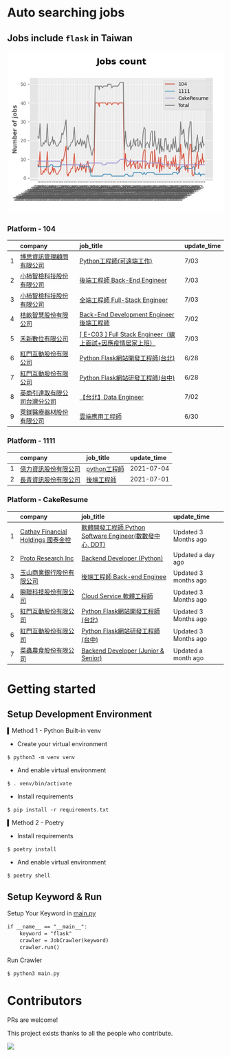 # Auto searching jobs

## Jobs include `flask` in Taiwan 

 ![image](./doc/plot_img.jpg)


### Platform - 104


|    | company                                                                             | job_title                                                                                               | update_time   |
|---:|:------------------------------------------------------------------------------------|:--------------------------------------------------------------------------------------------------------|:--------------|
|  1 | [博思資訊管理顧問有限公司](https://www.104.com.tw/company/1a2x6blhw5?jobsource=2018indexpoc)    | [Python工程師(可遠端工作)](https://www.104.com.tw/job/78f5b?jobsource=2018indexpoc)                             | 7/03          |
|  2 | [小柿智檢科技股份有限公司](https://www.104.com.tw/company/1a2x6bl77l?jobsource=2018indexpoc)    | [後端工程師 Back-End Engineer](https://www.104.com.tw/job/71bmd?jobsource=2018indexpoc)                      | 7/03          |
|  3 | [小柿智檢科技股份有限公司](https://www.104.com.tw/company/1a2x6bl77l?jobsource=2018indexpoc)    | [全端工程師 Full-Stack Engineer](https://www.104.com.tw/job/71bmz?jobsource=2018indexpoc)                    | 7/03          |
|  4 | [桔畝智慧股份有限公司](https://www.104.com.tw/company/1a2x6blm8y?jobsource=2018indexpoc)      | [Back-End Development Engineer後端工程師](https://www.104.com.tw/job/7a80a?jobsource=2018indexpoc)           | 7/02          |
|  5 | [禾新數位有限公司](https://www.104.com.tw/company/1a2x6bjs3i?jobsource=2018indexpoc)        | [[ E-C03 ] Full Stack Engineer（線上面試+因應疫情居家上班）](https://www.104.com.tw/job/76q8f?jobsource=2018indexpoc) | 7/03          |
|  6 | [紅門互動股份有限公司](https://www.104.com.tw/company/oh4m67k?jobsource=jolist_a_relevance)   | [Python Flask網站開發工程師(台北)](https://www.104.com.tw/job/6xtfl?jobsource=jolist_a_relevance)                | 6/28          |
|  7 | [紅門互動股份有限公司](https://www.104.com.tw/company/oh4m67k?jobsource=jolist_a_relevance)   | [Python Flask網站研發工程師(台中)](https://www.104.com.tw/job/6kf9h?jobsource=jolist_a_relevance)                | 6/28          |
|  8 | [英商引達取有限公司台灣分公司](https://www.104.com.tw/company/1a2x6bkz0n?jobsource=2018indexpoc)  | [【台北】Data Engineer](https://www.104.com.tw/job/6pki0?jobsource=2018indexpoc)                            | 7/02          |
|  9 | [萊鎂醫療器材股份有限公司](https://www.104.com.tw/company/bkgh1dc?jobsource=jolist_a_relevance) | [雲端應用工程師](https://www.104.com.tw/job/791cq?jobsource=jolist_a_relevance)                                | 6/30          |

### Platform - 1111


|    | company                                              | job_title                                          | update_time   |
|---:|:-----------------------------------------------------|:---------------------------------------------------|:--------------|
|  1 | [億力資訊股份有限公司](https://www.1111.com.tw/corp/54937860/) | [python工程師](https://www.1111.com.tw/job/97374762/) | 2021-07-04    |
|  2 | [長青資訊股份有限公司](https://www.1111.com.tw/corp/71694811/) | [後端工程師](https://www.1111.com.tw/job/85012186/)     | 2021-07-01    |

### Platform - CakeResume


|    | company                                                                               | job_title                                                                                                                           | update_time          |
|---:|:--------------------------------------------------------------------------------------|:------------------------------------------------------------------------------------------------------------------------------------|:---------------------|
|  1 | [Cathay Financial Holdings 國泰金控](https://www.cakeresume.com/companies/cathayholdings) | [軟體開發工程師 Python Software Engineer(數數發中心, DDT)](https://www.cakeresume.com/companies/cathayholdings/jobs/f5c69a)                     | Updated 3 Months ago |
|  2 | [Proto Research Inc](https://www.cakeresume.com/companies/proto-cx)                   | [Backend Developer (Python)](https://www.cakeresume.com/companies/proto-cx/jobs/backend-developer-python)                           | Updated a day ago    |
|  3 | [玉山商業銀行股份有限公司](https://www.cakeresume.com/companies/esunbank)                         | [後端工程師 Back-end Enginee](https://www.cakeresume.com/companies/esunbank/jobs/back-end-enginee)                                       | Updated 3 months ago |
|  4 | [瞬聯科技股份有限公司](https://www.cakeresume.com/companies/cienet)                             | [Cloud Service 軟體工程師](https://www.cakeresume.com/companies/cienet/jobs/cloud-service-software-engineer)                             | Updated 3 Months ago |
|  5 | [紅門互動股份有限公司](https://www.cakeresume.com/companies/eagleeye-5332f1)                    | [Python Flask網站開發工程師(台北)](https://www.cakeresume.com/companies/eagleeye-5332f1/jobs/python-flask-web-development-engineer-taipei)   | Updated 3 Months ago |
|  6 | [紅門互動股份有限公司](https://www.cakeresume.com/companies/eagleeye-5332f1)                    | [Python Flask網站研發工程師(台中)](https://www.cakeresume.com/companies/eagleeye-5332f1/jobs/python-flask-website-r-amp-d-engineer-taichung) | Updated 3 Months ago |
|  7 | [菜蟲農食股份有限公司](https://www.cakeresume.com/companies/tsaitung)                           | [Backend Developer (Junior & Senior)](https://www.cakeresume.com/companies/tsaitung/jobs/backend-developer-junior-senior)           | Updated a month ago  |



# Getting started
## Setup Development Environment
▍Method 1 - Python Built-in venv

- Create your virtual environment
```
$ python3 -m venv venv
```
- And enable virtual environment
```
$ . venv/bin/activate
```
- Install requirements
```
$ pip install -r requirements.txt 
```

▍Method 2 - Poetry
- Install requirements
```
$ poetry install
```
- And enable virtual environment
```
$ poetry shell
```

## Setup Keyword & Run

Setup Your Keyword in [main.py](./main.py#L88)
```
if __name__ == "__main__":
    keyword = "flask"
    crawler = JobCrawler(keyword)
    crawler.run()
```

Run Crawler
```
$ python3 main.py
```

# Contributors
PRs are welcome!

This project exists thanks to all the people who contribute.

<a href="https://github.com/hsuanchi/auto-search-flask-job/graphs/contributors">
  <img src="https://contrib.rocks/image?repo=hsuanchi/auto-search-flask-job"/>
</a>
